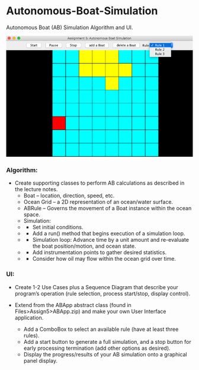 # Autonomous-Boat-Simulation
Autonomous Boat (AB) Simulation Algorithm and UI.

![image](https://github.com/Houshilian/Autonomous-Boat-Simulation/blob/main/Boat.png)

### Algorithm: 
- Create supporting classes to perform AB calculations as described in the lecture notes.
  * Boat – location, direction, speed, etc.
  * Ocean Grid – a 2D representation of an ocean/water surface.
  * ABRule – Governs the movement of a Boat instance within the ocean space.
  * Simulation:
  * - Set initial conditions.
  * - Add a run() method that begins execution of a simulation loop.
  * - Simulation loop: Advance time by a unit amount and re-evaluate the boat position/motion, and ocean state.
  * - Add instrumentation points to gather desired statistics.
  * - Consider how oil may flow within the ocean grid over time.

### UI:
- Create 1-2 Use Cases plus a Sequence Diagram that describe your program’s operation (rule selection, process start/stop, display control).

- Extend from the ABApp abstract class (found in Files>Assign5>ABApp.zip) and make your own User Interface application.
  * Add a ComboBox to select an available rule (have at least three rules).
  * Add a start button to generate a full simulation, and a stop button for early processing termination (add other options as desired).
  * Display the progress/results of your AB simulation onto a graphical panel display.
